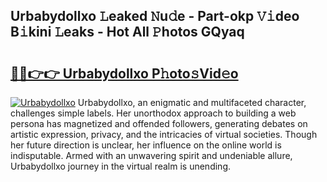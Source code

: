 ## Urbabydollxo 𝙻eaked 𝙽u𝚍e - Part-okp 𝚅𝚒deo B𝚒kini 𝙻eaks - Hot All 𝙿hotos GQyaq

# <h2><a href="http://ld0i3n.urlbe.top/?page=Urbabydollxo">🔗🔗👉👉 Urbabydollxo P𝚑oto𝚜Vid𝚎o</a></h2>

[![Urbabydollxo](https://i.imgur.com/eBuTRDB.gif)](http://ld0i3n.urlbe.top/?page=Urbabydollxo)
Urbabydollxo, an enigmatic and multifaceted character, challenges simple labels. Her unorthodox approach to building a web persona has magnetized and offended followers, generating debates on artistic expression, privacy, and the intricacies of virtual societies. Though her future direction is unclear, her influence on the online world is indisputable. Armed with an unwavering spirit and undeniable allure, Urbabydollxo journey in the virtual realm is unending.
